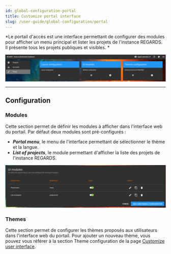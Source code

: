 ```yaml
---
id: global-configuration-portal
title: Customize portal interface
slug: /user-guide/global-configuration/portal
---
```


*Le portail d'accès est une interface permettant de configurer des modules pour afficher un menu principal et lister les projets de l'instance REGARDS. Il présente tous les projets publiques et visibles. *

<div align="center">
  <img src="/images/user-documentation/1-global-configuration/portal.png" alt="portal" width="800"/> 
</div>

---

## Configuration

### Modules

Cette section permet de définir les modules à afficher dans l'interface web du portail. Par défaut deux modules sont pré-configurés :

- ***Portal menu***, le menu de l'interface permettant de sélectionner le thème et la langue.
- ***List of projects***, le module permettant d'afficher la liste des projets de l'instance REGARDS.

<div align="center">
  <img src="/images/user-documentation/1-global-configuration/portal-modules.png" alt="portal modules" width="800"/> 
</div>

### Themes

Cette section permet de configurer les thèmes proposés aux utilisateurs dans l'interface web du portail. Pour ajouter un nouveau thème, vous pouvez vous référer à la section Theme configuration de la page [Customize user interface](../project-configuration/user-interface/#theme-configuration).
